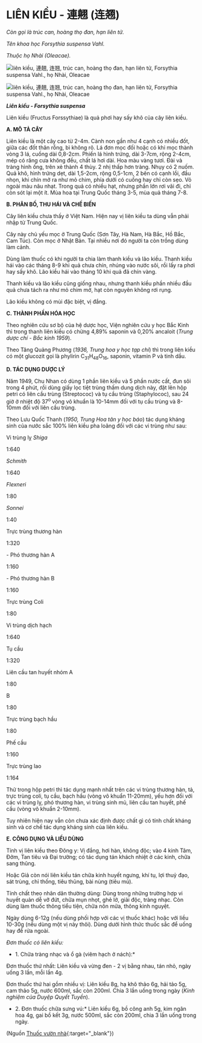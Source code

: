 # LIÊN KIỀU \- 連翹 (连翘)

*Còn gọi là trúc can, hoàng thọ đan, hạn liên tử.*

*Tên khoa học Forsythia suspensa Vahl.*

*Thuộc họ Nhài (Oleacae).*

![liên kiều, 連翹, 连翘, trúc can, hoàng thọ đan, hạn liên tử, Forsythia suspensa Vahl., họ Nhài, Oleacae](/imgs/caythuoc/dtl/lien-kieu.jpg)

![liên kiều, 連翹, 连翘, trúc can, hoàng thọ đan, hạn liên tử, Forsythia suspensa Vahl., họ Nhài, Oleacae](/imgs/caythuoc/dtl/lien-kieu-2.jpg)

***Liên kiều - Forsythia suspensa***

Liên kiều (Fructus Forssythiae) là quả phơi hay sấy khô của cây liên kiều.

**A. MÔ TẢ CÂY**

Liên kiều là một cây cao từ 2-4m. Cành non gần như 4 cạnh có nhiều đốt, giữa các đốt thân rỗng, bì không rõ. Lá đơn mọc đối hoặc có khi mọc thành vòng 3 lá, cuống dài 0,8-2cm. Phiến lá hình trứng, dài 3-7cm, rộng 2-4cm, mép có răng cưa không đều, chất lá hơi dài. Hoa màu vàng tươi. Đài và tràng hình ống, trên xẻ thành 4 thùy. 2 nhị thấp hơn tràng. Nhụy có 2 nuốm. Quả khô, hình trứng dẹt, dài 1,5-2cm, rộng 0,5-1cm, 2 bên có cạnh lồi, đầu nhọn, khi chín mở ra như mỏ chim, phía dưới có cuống hay chỉ còn sẹo. Vỏ ngoài màu nâu nhạt. Trong quả có nhiều hạt, nhưng phần lớn rơi vãi đi, chỉ còn sót lại một ít. Mùa hoa tại Trung Quốc tháng 3-5, mùa quả tháng 7-8.

**B. PHÂN BỐ, THU HÁI VÀ CHẾ BIẾN**

Cây liên kiều chưa thấy ở Việt Nam. Hiện nay vị liên kiều ta dùng vẫn phải nhập từ Trung Quốc.

Cây này chủ yếu mọc ở Trung Quốc (Sơn Tây, Hà Nam, Hà Bắc, Hồ Bắc, Cam Túc). Còn mọc ở Nhật Bản. Tại nhiều nơi đó người ta còn trồng dùng làm cảnh.

Dùng làm thuốc có khi người ta chia làm thanh kiều và lão kiều. Thanh kiều hái vào các tháng 8-9 khi quả chưa chín, nhúng vào nước sôi, rồi lấy ra phơi hay sấy khô. Lão kiều hái vào tháng 10 khi quả đã chín vàng.

Thanh kiều và lão kiều cũng giống nhau, nhưng thanh kiều phần nhiều đầu quả chưa tách ra như mỏ chim mở, hạt còn nguyên không rơi rụng.

Lão kiều không có mùi đặc biệt, vị đắng.

**C. THÀNH PHẦN HÓA HỌC**

Theo nghiên cứu sơ bộ của hệ dược học, Viện nghiên cứu y học Bắc Kinh thì trong thanh liên kiều có chừng 4,89% saponin và 0,20% ancaloit (*Trung dược chí - Bắc kinh 1959*).

Theo Tăng Quảng Phương (*1936, Trung hoa y học tạp chí*) thì trong liên kiều có một glucozit gọi là phylirin C<sub>31</sub>H<sub>48</sub>O<sub>16</sub>, saponin, vitamin P và tinh dầu.

**D. TÁC DỤNG DƯỢC LÝ**

Năm 1949, Chu Nhan có dùng 1 phần liên kiều và 5 phần nước cất, đun sôi trong 4 phút, rồi dùng giấy lọc tiệt trùng thấm dung dịch này, đặt lên hộp petri có liên cầu trùng (Streptococ) và tụ cầu trùng (Staphylococ), sau 24 giờ ở nhiệt độ 37<sup>o</sup> vòng vô khuẩn là 10-14mm đối với tụ cầu trùng và 8-10mm đối với liên cầu trùng.

Theo Lưu Quốc Thanh (*1950, Trung Hoa tân y học báo*) tác dụng kháng sinh của nước sắc 100% liên kiều pha loãng đối với các vi trùng như sau:

Vi trùng lỵ *Shiga*

1:640

*Schmith*

1:640

*Flexneri*

1:80

*Sonnei*

1:40

Trực trùng thương hàn

1:320

\- Phó thương hàn A

1:160

\- Phó thương hàn B

1:160

Trực trùng Coli

1:80

Vi trùng dịch hạch

1:640

Tụ cầu

1:320

Liên cầu tan huyết nhóm A

1:80

B

1:80

Trực trùng bạch hầu

1:80

Phế cầu

1:160

Trực trùng lao

1:164

Thử trong hộp petri thì tác dụng mạnh nhất trên các vi trùng thương hàn, tả, trực trùng coli, tụ cầu, bạch hầu (vòng vô khuẩn 11-20mm), yếu hơn đối với các vi trùng lỵ, phó thương hàn, vi trùng sinh mủ, liên cầu tan huyết, phế cầu (vòng vô khuẩn 2-10mm).

Tuy nhiên hiện nay vẫn còn chưa xác định được chất gì có tính chất kháng sinh và cơ chế tác dụng kháng sinh của liên kiều.

**E. CÔNG DỤNG VÀ LIỀU DÙNG**

Tính vị liên kiều theo Đông y: Vị đắng, hơi hàn, không độc; vào 4 kinh Tâm, Đởm, Tan tiêu và Đại trường; có tác dụng tán khách nhiệt ở các kinh, chữa sang thũng.

Hoặc Giả còn nói liên kiều tán chữa kinh huyết ngưng, khí tụ, lợi thuỷ đạo, sát trùng, chỉ thống, tiêu thũng, bài nùng (tiêu mủ).

Tính chất theo nhân dân thường dùng: Dùng trong những trường hợp vi huyết quản dễ vỡ đứt, chữa mụn nhọt, ghẻ lở, giải độc, tràng nhạc. Còn dùng làm thuốc thông tiểu tiện, chữa nôn mửa, thông kinh nguyệt.

Ngày dùng 6-12g (nếu dùng phối hợp với các vị thuốc khác) hoặc với liều 10-30g (nếu dùng một vị này thôi). Dùng dưới hình thức thuốc sắc để uống hay để rửa ngoài.

*Đơn thuốc có liên kiều:*

* 1\. Chữa tràng nhạc và ổ gà (viêm hạch ở nách):*

Đơn thuốc thứ nhất: Liên kiều và vừng đen - 2 vị bằng nhau, tán nhỏ, ngày uống 3 lần, mỗi lần 4g.

Đơn thuốc thứ hai gồm nhiều vị: Liên kiều 8g, hạ khô thảo 6g, hải tảo 5g, cam thảo 5g, nước 600ml, sắc còn 200ml. Chia 3 lần uống trong ngày (*Kinh nghiệm của Duyệp Quyết Tuyền*).

* 2\. Đơn thuốc chữa sưng vú:* Liên kiều 6g, bồ công anh 5g, kim ngân hoa 4g, gai bồ kết 3g, nước 500ml, sắc còn 200ml, chia 3 lần uống trong ngày.


(Nguồn [Thuốc vườn nhà](http://thuocvuonnha.com){:target="_blank"})